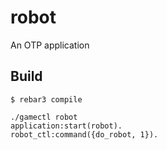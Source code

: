 robot
=====

An OTP application

Build
-----

    $ rebar3 compile

    ./gamectl robot
    application:start(robot).
    robot_ctl:command({do_robot, 1}).
